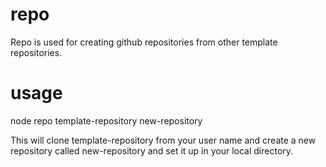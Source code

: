# repo
Repo is used for creating github repositories from other template repositories.

# usage
node repo template-repository new-repository

This will clone template-repository from your user name and create a new repository called new-repository and set it up in your local directory.
